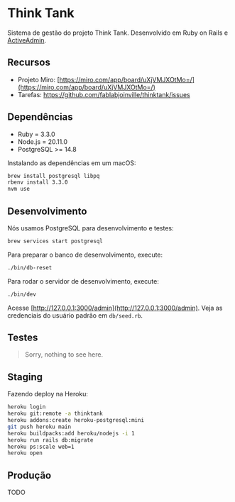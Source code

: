 # Think Tank

Sistema de gestão do projeto Think Tank. Desenvolvido em Ruby on Rails e [ActiveAdmin](https://activeadmin.info/5-forms.html).

## Recursos

* Projeto Miro: [https://miro.com/app/board/uXjVMJXOtMo=/](https://miro.com/app/board/uXjVMJXOtMo=/)
* Tarefas: https://github.com/fablabjoinville/thinktank/issues

## Dependências

* Ruby = 3.3.0
* Node.js =  20.11.0
* PostgreSQL >= 14.8

Instalando as dependências em um macOS:

```bash
brew install postgresql libpq
rbenv install 3.3.0
nvm use
```

## Desenvolvimento

Nós usamos PostgreSQL para desenvolvimento e testes:

```bash
brew services start postgresql
```

Para preparar o banco de desenvolvimento, execute:

```bash
./bin/db-reset
```

Para rodar o servidor de desenvolvimento, execute:

```bash
./bin/dev
```

Acesse [http://127.0.0.1:3000/admin](http://127.0.0.1:3000/admin).
Veja as credenciais do usuário padrão em `db/seed.rb`.

## Testes

> Sorry, nothing to see here.

## Staging

Fazendo deploy na Heroku:

```bash
heroku login
heroku git:remote -a thinktank
heroku addons:create heroku-postgresql:mini
git push heroku main
heroku buildpacks:add heroku/nodejs -i 1
heroku run rails db:migrate
heroku ps:scale web=1
heroku open
```

## Produção

TODO
